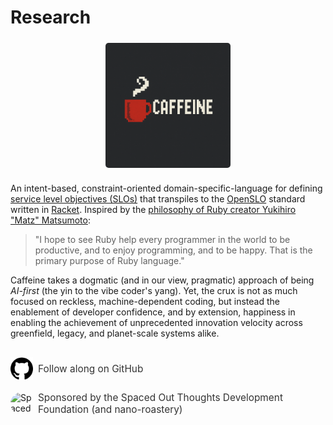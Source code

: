 # Research

<div style="display: flex; justify-content: center; align-items: center; margin: 24px 0;">
  <img src="/public/images/caffeine_icon.png" alt="Research Icon" style="width: 200px; height: 200px; border-radius: 5px;">
</div>

An intent-based, constraint-oriented domain-specific-language for defining [service level objectives (SLOs)](https://sre.google/sre-book/service-level-objectives/) that transpiles to the [OpenSLO](https://openslo.com/) standard written in [Racket](https://racket-lang.org/). Inspired by the [philosophy of Ruby creator Yukihiro "Matz" Matsumoto](https://www.artima.com/articles/the-philosophy-of-ruby):

> "I hope to see Ruby help every programmer in the world to be productive, and to enjoy programming, and to be happy. That is the primary purpose of Ruby language."

Caffeine takes a dogmatic (and in our view, pragmatic) approach of being _AI-first_ (the yin to the vibe coder's yang). Yet, the crux is not as much focused on reckless, machine-dependent coding, but instead the enablement of developer confidence, and by extension, happiness in enabling the achievement of unprecedented innovation velocity across greenfield, legacy, and planet-scale systems alike.

<div>
  <a href="https://github.com/spaced-out-thoughts-dev-foundation/caffeine" target="_blank" style="display: inline-flex; align-items: center; margin-top: 16px; text-decoration: none;">
    <img src="/public/images/github-mark.svg" alt="GitHub" style="width: 36px; height: 36px; margin-right: 8px; vertical-align: middle;">
    <span style="font-size: 1.1em; color: #333;">Follow along on GitHub</span>
  </a>
<div>

<div>
  <a href="https://spaced-out-thoughts-development-foundation.org/" target="_blank" style="display: inline-flex; align-items: center; margin-top: 16px; text-decoration: none;">
    <img src="/public/images/spaced_out_icon.png" alt="Spaced Out Thoughts Development Foundation" style="width: 36px; height: 36px; margin-right: 8px; vertical-align: middle; border-radius:25px">
    <span style="font-size: 1.1em; color: #333;">Sponsored by the Spaced Out Thoughts Development Foundation (and nano-roastery)</span>
  </a>
<div>
